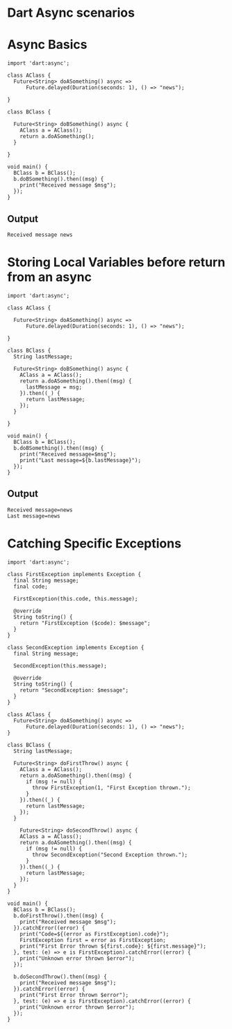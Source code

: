 # Dart Async scenarios

# Async Basics

	import 'dart:async';
	
	class AClass {
	  Future<String> doASomething() async =>
	      Future.delayed(Duration(seconds: 1), () => "news");
	
	}
	
	class BClass {
	  
	  Future<String> doBSomething() async {
	    AClass a = AClass();
	    return a.doASomething();
	  }
	  
	}
	
	void main() {
	  BClass b = BClass();
	  b.doBSomething().then((msg) {
	    print("Received message $msg");
	  });
	}

## Output

	Received message news


# Storing Local Variables before return from an async


	import 'dart:async';
		
	class AClass {
		
	  Future<String> doASomething() async =>
	      Future.delayed(Duration(seconds: 1), () => "news");
		
	}
		
	class BClass {
	  String lastMessage;
		
	  Future<String> doBSomething() async {
	    AClass a = AClass();
	    return a.doASomething().then((msg) {
	      lastMessage = msg;
	    }).then((_) {
	      return lastMessage;
	    });
	  }
	  
	}
		
	void main() {
	  BClass b = BClass();
	  b.doBSomething().then((msg) {
	    print("Received message=$msg");
	    print("Last message=${b.lastMessage}");
	  });
	}

## Output

	Received message=news
	Last message=news


# Catching Specific Exceptions

	import 'dart:async';
	
	class FirstException implements Exception {
	  final String message;
	  final code;
	
	  FirstException(this.code, this.message);
	
	  @override
	  String toString() {
	    return "FirstException ($code): $message";
	  }
	}
	
	class SecondException implements Exception {
	  final String message;
	
	  SecondException(this.message);
	
	  @override
	  String toString() {
	    return "SecondException: $message";
	  }
	}
	
	class AClass {
	  Future<String> doASomething() async =>
	      Future.delayed(Duration(seconds: 1), () => "news");
	}
	
	class BClass {
	  String lastMessage;
	
	  Future<String> doFirstThrow() async {
	    AClass a = AClass();
	    return a.doASomething().then((msg) {
	      if (msg != null) {
	        throw FirstException(1, "First Exception thrown.");
	      }
	    }).then((_) {
	      return lastMessage;
	    });
	  }
	  
	    Future<String> doSecondThrow() async {
	    AClass a = AClass();
	    return a.doASomething().then((msg) {
	      if (msg != null) {
	        throw SecondException("Second Exception thrown.");
	      }
	    }).then((_) {
	      return lastMessage;
	    });
	  }
	}
	
	void main() {
	  BClass b = BClass();
	  b.doFirstThrow().then((msg) {
	    print("Received message $msg");
	  }).catchError((error) {
	    print("Code=${(error as FirstException).code}");
	    FirstException first = error as FirstException;
	    print("First Error thrown ${first.code}: ${first.message}");
	  }, test: (e) => e is FirstException).catchError((error) {
	    print("Unknown error thrown $error");
	  });
	  
	  b.doSecondThrow().then((msg) {
	    print("Received message $msg");
	  }).catchError((error) {
	    print("First Error thrown $error");
	  }, test: (e) => e is FirstException).catchError((error) {
	    print("Unknown error thrown $error");
	  });
	}
